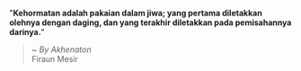 "**Kehormatan adalah pakaian dalam jiwa; yang pertama diletakkan olehnya dengan daging, dan yang terakhir diletakkan pada pemisahannya darinya.**"

> ~ _By Akhenaton_  
Firaun Mesir
